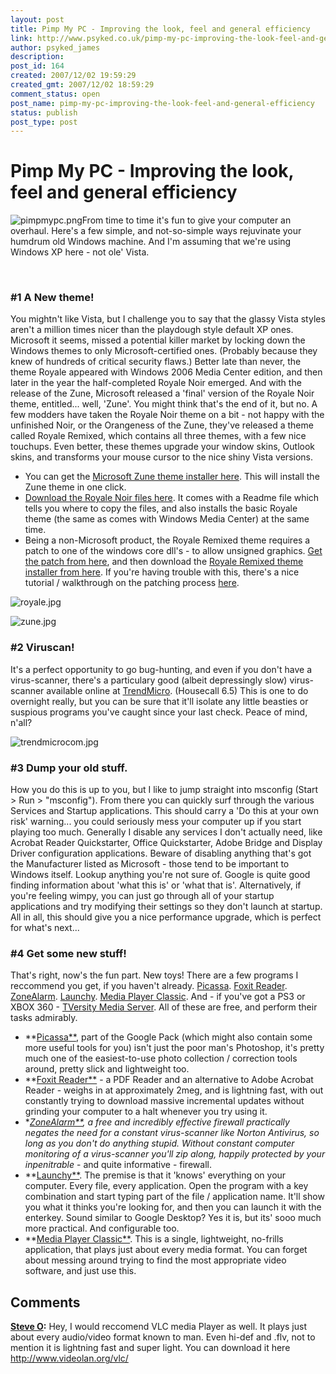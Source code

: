 ```yaml
---
layout: post
title: Pimp My PC - Improving the look, feel and general efficiency
link: http://www.psyked.co.uk/pimp-my-pc-improving-the-look-feel-and-general-efficiency/
author: psyked_james
description: 
post_id: 164
created: 2007/12/02 19:59:29
created_gmt: 2007/12/02 18:59:29
comment_status: open
post_name: pimp-my-pc-improving-the-look-feel-and-general-efficiency
status: publish
post_type: post
---
```


# Pimp My PC - Improving the look, feel and general efficiency

![pimpmypc.png](http://uploads.psyked.co.uk/2007/12/pimpmypc.png)From time to time it's fun to give your computer an overhaul. Here's a few simple, and not-so-simple ways rejuvinate your humdrum old Windows machine. And I'm assuming that we're using Windows XP here - not ole' Vista. 

 

### #1 A New theme!

You mightn't like Vista, but I challenge you to say that the glassy Vista styles aren't a million times nicer than the playdough style default XP ones. Microsoft it seems, missed a potential killer market by locking down the Windows themes to only Microsoft-certified ones. (Probably because they knew of hundreds of critical security flaws.)  Better late than never, the theme Royale appeared with Windows 2006 Media Center edition, and then later in the year the half-completed Royale Noir emerged. And with the release of the Zune, Microsoft released a 'final' version of the Royale Noir theme, entitled... well, 'Zune'. You might think that's the end of it, but no. A few modders have taken the Royale Noir theme on a bit - not happy with the unfinished Noir, or the Orangeness of the Zune, they've released a theme called Royale Remixed, which contains all three themes, with a few nice touchups. Even better, these themes upgrade your window skins, Outlook skins, and transforms your mouse cursor to the nice shiny Vista versions. 

  * You can get the [Microsoft Zune theme installer here](go.microsoft.com/fwlink/?LinkID=75078). This will install the Zune theme in one click.
  * [Download the Royale Noir files here](http://www.softpedia.com/get/Desktop-Enhancements/Themes/Royale-Noir-Theme.shtml). It comes with a Readme file which tells you where to copy the files, and also installs the basic Royale theme (the same as comes with Windows Media Center) at the same time.
  * Being a non-Microsoft product, the Royale Remixed theme requires a patch to one of the windows core dll's - to allow unsigned graphics. [Get the patch from here](http://www.softpedia.com/get/System/OS-Enhancements/UXTheme-MultiPatcher.shtml), and then download the [Royale Remixed theme installer from here](http://oddbasket.deviantart.com/art/Royale-Remixed-44294818). If you're having trouble with this, there's a nice tutorial / walkthrough on the patching process [here](http://www.zune-online.com/news/zune/zune-multicolor-theme-for-windows.html).

![royale.jpg](http://uploads.psyked.co.uk/2007/12/royale.jpg)

![zune.jpg](http://uploads.psyked.co.uk/2007/12/zune.jpg)

### #2 Viruscan!

It's a perfect opportunity to go bug-hunting, and even if you don't have a virus-scanner, there's a particulary good (albeit depressingly slow) virus-scanner available online at [TrendMicro](http://housecall.trendmicro.com/). (Housecall 6.5) This is one to do overnight really, but you can be sure that it'll isolate any little beasties or suspious programs you've caught since your last check. Peace of mind, n'all? 

![trendmicrocom.jpg](http://uploads.psyked.co.uk/2007/12/trendmicrocom.jpg)

### #3 Dump your old stuff.

How you do this is up to you, but I like to jump straight into msconfig (Start > Run > "msconfig"). From there you can quickly surf through the various Services and Startup applications. This should carry a 'Do this at your own risk' warning... you could seriously mess your computer up if you start playing too much. Generally I disable any services I don't actually need, like Acrobat Reader Quickstarter, Office Quickstarter, Adobe Bridge and Display Driver configuration applications. Beware of disabling anything that's got the Manufacturer listed as Microsoft - those tend to be important to Windows itself. Lookup anything you're not sure of. Google is quite good finding information about 'what this is' or 'what that is'. Alternatively, if you're feeling wimpy, you can just go through all of your startup applications and try modifying their settings so they don't launch at startup. All in all, this should give you a nice performance upgrade, which is perfect for what's next... 

### #4 Get some new stuff!

That's right, now's the fun part. New toys! There are a few programs I reccommend you get, if you haven't already. [Picassa](http://picasa.google.com/). [Foxit Reader](http://www.foxitsoftware.com/pdf/rd_intro.php). [ZoneAlarm](http://www.zonealarm.com/store/content/catalog/products/sku_list_za.jsp?dc=56pus&ctry=GB&lang=en). [Launchy](http://www.launchy.net/#download). [Media Player Classic](http://en.wikipedia.org/wiki/Media_Player_Classic). And - if you've got a PS3 or XBOX 360 - [TVersity Media Server](http://tversity.com/home). All of these are free, and perform their tasks admirably. 

  * **[Picassa**](http://picasa.google.com/), part of the Google Pack (which might also contain some more useful tools for you) isn't just the poor man's Photoshop, it's pretty much one of the easiest-to-use photo collection / correction tools around, pretty slick and lightweight too.
  * **[Foxit Reader**](http://www.foxitsoftware.com/pdf/rd_intro.php) \- a PDF Reader and an alternative to Adobe Acrobat Reader - weighs in at approximately 2meg, and is lightning fast, with out constantly trying to download massive incremental updates without grinding your computer to a halt whenever you try using it.
  * **[ZoneAlarm**](http://www.zonealarm.com/store/content/catalog/products/sku_list_za.jsp?dc=56pus&ctry=GB&lang=en), a free and incredibly effective firewall practically negates the need for a constant virus-scanner like Norton Antivirus, so long as you don't do anything stupid. Without constant computer monitoring of a virus-scanner you'll zip along, happily protected by your inpenitrable* - and quite informative - firewall.
  * **[Launchy**](http://www.launchy.net/#download). The premise is that it 'knows' everything on your computer. Every file, every application. Open the program with a key combination and start typing part of the file / application name. It'll show you what it thinks you're looking for, and then you can launch it with the enterkey. Sound similar to Google Desktop? Yes it is, but its' sooo much more practical. And configurable too.
  * **[Media Player Classic**](http://en.wikipedia.org/wiki/Media_Player_Classic). This is a single, lightweight, no-frills application, that plays just about every media format. You can forget about messing around trying to find the most appropriate video software, and just use this.

## Comments

**[Steve O](#267 "2008-06-07 21:47:03"):** Hey, I would reccomend VLC media Player as well. It plays just about every audio/video format known to man. Even hi-def and .flv, not to mention it is lightning fast and super light. You can download it here <http://www.videolan.org/vlc/>

